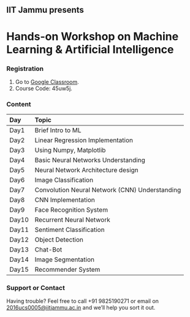 ## IIT Jammu presents 
# Hands-on Workshop on Machine Learning & Artificial Intelligence


### Registration

1.  Go to [Google Classroom](classroom.google.com).
2.  Course Code: 45uw5j.


### Content

| Day          | Topic          |
|:-------------|:------------------|
| Day1         | Brief Intro to ML | 
| Day2         | Linear Regression Implementation | 
| Day3         | Using Numpy, Matplotlib      | 
| Day4         | Basic Neural Networks Understanding |
| Day5         | Neural Network Architecture design | 
| Day6         | Image Classification | 
| Day7         | Convolution Neural Network (CNN) Understanding | 
| Day8         | CNN Implementation | 
| Day9         | Face Recognition System | 
| Day10        | Recurrent Neural Network | 
| Day11        | Sentiment Classification | 
| Day12        | Object Detection | 
| Day13        | Chat-Bot | 
| Day14        | Image Segmentation | 
| Day15        | Recommender System | 



### Support or Contact

Having trouble? Feel free to call +91 9825190271 or email on 2016ucs0005@iitjammu.ac.in and we’ll help you sort it out.
